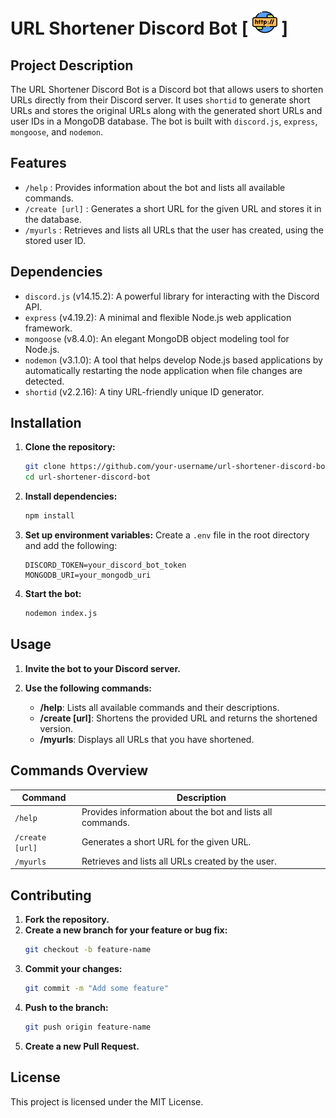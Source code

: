 # URL Shortener Discord Bot [ <img src="./assets/http.png" alt="Bot Logo" width="40" height="40"> ]

## Project Description

The URL Shortener Discord Bot is a Discord bot that allows users to shorten URLs directly from their Discord server. It uses `shortid` to generate short URLs and stores the original URLs along with the generated short URLs and user IDs in a MongoDB database. The bot is built with `discord.js`, `express`, `mongoose`, and `nodemon`.

## Features

- `/help` : Provides information about the bot and lists all available commands.
- `/create [url]` : Generates a short URL for the given URL and stores it in the database.
- `/myurls` : Retrieves and lists all URLs that the user has created, using the stored user ID.

## Dependencies

- `discord.js` (v14.15.2): A powerful library for interacting with the Discord API.
- `express` (v4.19.2): A minimal and flexible Node.js web application framework.
- `mongoose` (v8.4.0): An elegant MongoDB object modeling tool for Node.js.
- `nodemon` (v3.1.0): A tool that helps develop Node.js based applications by automatically restarting the node application when file changes are detected.
- `shortid` (v2.2.16): A tiny URL-friendly unique ID generator.

## Installation

1. **Clone the repository:**
    ```bash
    git clone https://github.com/your-username/url-shortener-discord-bot.git
    cd url-shortener-discord-bot
    ```

2. **Install dependencies:**
    ```bash
    npm install
    ```

3. **Set up environment variables:**
    Create a `.env` file in the root directory and add the following:
    ```env
    DISCORD_TOKEN=your_discord_bot_token
    MONGODB_URI=your_mongodb_uri
    ```

4. **Start the bot:**
    ```bash
    nodemon index.js
    ```

## Usage

1. **Invite the bot to your Discord server.**
2. **Use the following commands:**

    - **/help**: Lists all available commands and their descriptions.
    - **/create [url]**: Shortens the provided URL and returns the shortened version.
    - **/myurls**: Displays all URLs that you have shortened.

## Commands Overview

| Command          | Description                                 |
|------------------|---------------------------------------------|
| `/help`          | Provides information about the bot and lists all commands. |
| `/create [url]`  | Generates a short URL for the given URL.    |
| `/myurls`        | Retrieves and lists all URLs created by the user. |

## Contributing

1. **Fork the repository.**
2. **Create a new branch for your feature or bug fix:**
    ```bash
    git checkout -b feature-name
    ```
3. **Commit your changes:**
    ```bash
    git commit -m "Add some feature"
    ```
4. **Push to the branch:**
    ```bash
    git push origin feature-name
    ```
5. **Create a new Pull Request.**

## License

This project is licensed under the MIT License.
